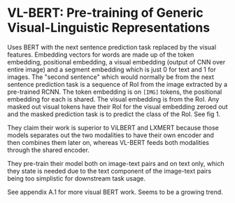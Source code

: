 # VL-BERT: Pre-training of Generic Visual-Linguistic Representations

Uses BERT with the next sentence prediction task replaced by the visual features. Embedding vectors for words are made up of the token embedding, positional embedding, a visual embedding (output of CNN over entire image) and a segment embedding which is just 0 for text and 1 for images. The "second sentence" which would normally be from the next sentence prediction task is a sequence of RoI from the image extracted by a pre-trained RCNN. The token embedding is on `[IMG]` tokens, the positional embedding for each is shared. The visual embedding is from the RoI. Any masked out visual tokens have their RoI for the visual embedding zeroed out and the masked prediction task is to predict the class of the RoI. See fig 1.

They claim their work is superior to ViLBERT and LXMERT because those models separates out the two modalities to have their own encoder and then combines them later on, whereas VL-BERT feeds both modalities through the shared encoder.

They pre-train their model both on image-text pairs and on text only, which they state is needed due to the text component of the image-text pairs being too simplistic for downstream task usage.

See appendix A.1 for more visual BERT work. Seems to be a growing trend.
